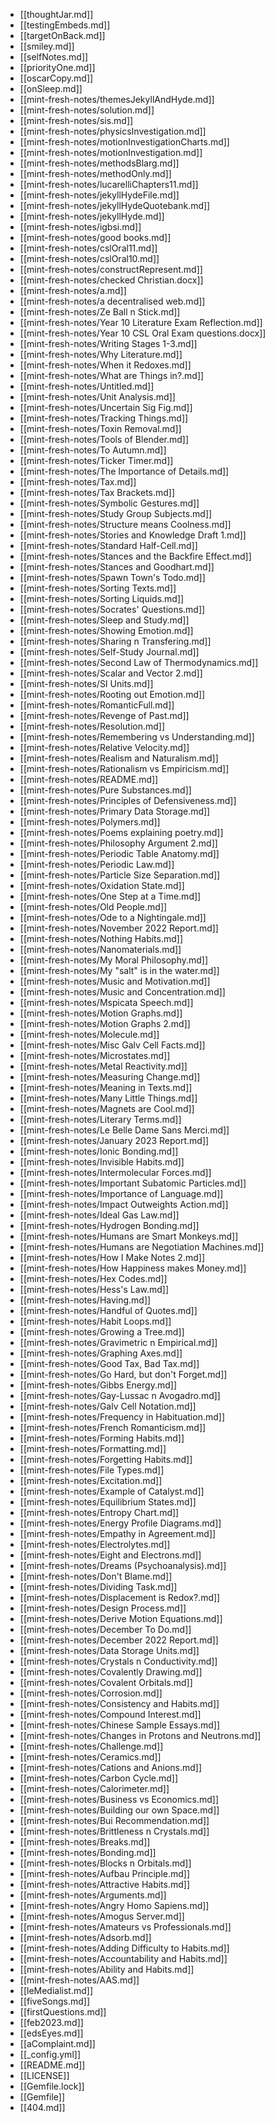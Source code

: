 - [[thoughtJar.md]]
- [[testingEmbeds.md]]
- [[targetOnBack.md]]
- [[smiley.md]]
- [[selfNotes.md]]
- [[priorityOne.md]]
- [[oscarCopy.md]]
- [[onSleep.md]]
- [[mint-fresh-notes/themesJekyllAndHyde.md]]
- [[mint-fresh-notes/solution.md]]
- [[mint-fresh-notes/sis.md]]
- [[mint-fresh-notes/physicsInvestigation.md]]
- [[mint-fresh-notes/motionInvestigationCharts.md]]
- [[mint-fresh-notes/motionInvestigation.md]]
- [[mint-fresh-notes/methodsBlarg.md]]
- [[mint-fresh-notes/methodOnly.md]]
- [[mint-fresh-notes/lucarelliChapters11.md]]
- [[mint-fresh-notes/jekyllHydeFile.md]]
- [[mint-fresh-notes/jekyllHydeQuotebank.md]]
- [[mint-fresh-notes/jekyllHyde.md]]
- [[mint-fresh-notes/igbsi.md]]
- [[mint-fresh-notes/good books.md]]
- [[mint-fresh-notes/cslOral11.md]]
- [[mint-fresh-notes/cslOral10.md]]
- [[mint-fresh-notes/constructRepresent.md]]
- [[mint-fresh-notes/checked Christian.docx]]
- [[mint-fresh-notes/a.md]]
- [[mint-fresh-notes/a decentralised web.md]]
- [[mint-fresh-notes/Ze Ball n Stick.md]]
- [[mint-fresh-notes/Year 10 Literature Exam Reflection.md]]
- [[mint-fresh-notes/Year 10 CSL Oral Exam questions.docx]]
- [[mint-fresh-notes/Writing Stages 1-3.md]]
- [[mint-fresh-notes/Why Literature.md]]
- [[mint-fresh-notes/When it Redoxes.md]]
- [[mint-fresh-notes/What are Things in?.md]]
- [[mint-fresh-notes/Untitled.md]]
- [[mint-fresh-notes/Unit Analysis.md]]
- [[mint-fresh-notes/Uncertain Sig Fig.md]]
- [[mint-fresh-notes/Tracking Things.md]]
- [[mint-fresh-notes/Toxin Removal.md]]
- [[mint-fresh-notes/Tools of Blender.md]]
- [[mint-fresh-notes/To Autumn.md]]
- [[mint-fresh-notes/Ticker Timer.md]]
- [[mint-fresh-notes/The Importance of Details.md]]
- [[mint-fresh-notes/Tax.md]]
- [[mint-fresh-notes/Tax Brackets.md]]
- [[mint-fresh-notes/Symbolic Gestures.md]]
- [[mint-fresh-notes/Study Group Subjects.md]]
- [[mint-fresh-notes/Structure means Coolness.md]]
- [[mint-fresh-notes/Stories and Knowledge Draft 1.md]]
- [[mint-fresh-notes/Standard Half-Cell.md]]
- [[mint-fresh-notes/Stances and the Backfire Effect.md]]
- [[mint-fresh-notes/Stances and Goodhart.md]]
- [[mint-fresh-notes/Spawn Town's Todo.md]]
- [[mint-fresh-notes/Sorting Texts.md]]
- [[mint-fresh-notes/Sorting Liquids.md]]
- [[mint-fresh-notes/Socrates' Questions.md]]
- [[mint-fresh-notes/Sleep and Study.md]]
- [[mint-fresh-notes/Showing Emotion.md]]
- [[mint-fresh-notes/Sharing n Transfering.md]]
- [[mint-fresh-notes/Self-Study Journal.md]]
- [[mint-fresh-notes/Second Law of Thermodynamics.md]]
- [[mint-fresh-notes/Scalar and Vector 2.md]]
- [[mint-fresh-notes/SI Units.md]]
- [[mint-fresh-notes/Rooting out Emotion.md]]
- [[mint-fresh-notes/RomanticFull.md]]
- [[mint-fresh-notes/Revenge of Past.md]]
- [[mint-fresh-notes/Resolution.md]]
- [[mint-fresh-notes/Remembering vs Understanding.md]]
- [[mint-fresh-notes/Relative Velocity.md]]
- [[mint-fresh-notes/Realism and Naturalism.md]]
- [[mint-fresh-notes/Rationalism vs Empiricism.md]]
- [[mint-fresh-notes/README.md]]
- [[mint-fresh-notes/Pure Substances.md]]
- [[mint-fresh-notes/Principles of Defensiveness.md]]
- [[mint-fresh-notes/Primary Data Storage.md]]
- [[mint-fresh-notes/Polymers.md]]
- [[mint-fresh-notes/Poems explaining poetry.md]]
- [[mint-fresh-notes/Philosophy Argument 2.md]]
- [[mint-fresh-notes/Periodic Table Anatomy.md]]
- [[mint-fresh-notes/Periodic Law.md]]
- [[mint-fresh-notes/Particle Size Separation.md]]
- [[mint-fresh-notes/Oxidation State.md]]
- [[mint-fresh-notes/One Step at a Time.md]]
- [[mint-fresh-notes/Old People.md]]
- [[mint-fresh-notes/Ode to a Nightingale.md]]
- [[mint-fresh-notes/November 2022 Report.md]]
- [[mint-fresh-notes/Nothing Habits.md]]
- [[mint-fresh-notes/Nanomaterials.md]]
- [[mint-fresh-notes/My Moral Philosophy.md]]
- [[mint-fresh-notes/My "salt" is in the water.md]]
- [[mint-fresh-notes/Music and Motivation.md]]
- [[mint-fresh-notes/Music and Concentration.md]]
- [[mint-fresh-notes/Mspicata Speech.md]]
- [[mint-fresh-notes/Motion Graphs.md]]
- [[mint-fresh-notes/Motion Graphs 2.md]]
- [[mint-fresh-notes/Molecule.md]]
- [[mint-fresh-notes/Misc Galv Cell Facts.md]]
- [[mint-fresh-notes/Microstates.md]]
- [[mint-fresh-notes/Metal Reactivity.md]]
- [[mint-fresh-notes/Measuring Change.md]]
- [[mint-fresh-notes/Meaning in Texts.md]]
- [[mint-fresh-notes/Many Little Things.md]]
- [[mint-fresh-notes/Magnets are Cool.md]]
- [[mint-fresh-notes/Literary Terms.md]]
- [[mint-fresh-notes/Le Belle Dame Sans Merci.md]]
- [[mint-fresh-notes/January 2023 Report.md]]
- [[mint-fresh-notes/Ionic Bonding.md]]
- [[mint-fresh-notes/Invisible Habits.md]]
- [[mint-fresh-notes/Intermolecular Forces.md]]
- [[mint-fresh-notes/Important Subatomic Particles.md]]
- [[mint-fresh-notes/Importance of Language.md]]
- [[mint-fresh-notes/Impact Outweights Action.md]]
- [[mint-fresh-notes/Ideal Gas Law.md]]
- [[mint-fresh-notes/Hydrogen Bonding.md]]
- [[mint-fresh-notes/Humans are Smart Monkeys.md]]
- [[mint-fresh-notes/Humans are Negotiation Machines.md]]
- [[mint-fresh-notes/How I Make Notes 2.md]]
- [[mint-fresh-notes/How Happiness makes Money.md]]
- [[mint-fresh-notes/Hex Codes.md]]
- [[mint-fresh-notes/Hess's Law.md]]
- [[mint-fresh-notes/Having.md]]
- [[mint-fresh-notes/Handful of Quotes.md]]
- [[mint-fresh-notes/Habit Loops.md]]
- [[mint-fresh-notes/Growing a Tree.md]]
- [[mint-fresh-notes/Gravimetric n Empirical.md]]
- [[mint-fresh-notes/Graphing Axes.md]]
- [[mint-fresh-notes/Good Tax, Bad Tax.md]]
- [[mint-fresh-notes/Go Hard, but don't Forget.md]]
- [[mint-fresh-notes/Gibbs Energy.md]]
- [[mint-fresh-notes/Gay-Lussac n Avogadro.md]]
- [[mint-fresh-notes/Galv Cell Notation.md]]
- [[mint-fresh-notes/Frequency in Habituation.md]]
- [[mint-fresh-notes/French Romanticism.md]]
- [[mint-fresh-notes/Forming Habits.md]]
- [[mint-fresh-notes/Formatting.md]]
- [[mint-fresh-notes/Forgetting Habits.md]]
- [[mint-fresh-notes/File Types.md]]
- [[mint-fresh-notes/Excitation.md]]
- [[mint-fresh-notes/Example of Catalyst.md]]
- [[mint-fresh-notes/Equilibrium States.md]]
- [[mint-fresh-notes/Entropy Chart.md]]
- [[mint-fresh-notes/Energy Profile Diagrams.md]]
- [[mint-fresh-notes/Empathy in Agreement.md]]
- [[mint-fresh-notes/Electrolytes.md]]
- [[mint-fresh-notes/Eight and Electrons.md]]
- [[mint-fresh-notes/Dreams (Psychoanalysis).md]]
- [[mint-fresh-notes/Don't Blame.md]]
- [[mint-fresh-notes/Dividing Task.md]]
- [[mint-fresh-notes/Displacement is Redox?.md]]
- [[mint-fresh-notes/Design Process.md]]
- [[mint-fresh-notes/Derive Motion Equations.md]]
- [[mint-fresh-notes/December To Do.md]]
- [[mint-fresh-notes/December 2022 Report.md]]
- [[mint-fresh-notes/Data Storage Units.md]]
- [[mint-fresh-notes/Crystals n Conductivity.md]]
- [[mint-fresh-notes/Covalently Drawing.md]]
- [[mint-fresh-notes/Covalent Orbitals.md]]
- [[mint-fresh-notes/Corrosion.md]]
- [[mint-fresh-notes/Consistency and Habits.md]]
- [[mint-fresh-notes/Compound Interest.md]]
- [[mint-fresh-notes/Chinese Sample Essays.md]]
- [[mint-fresh-notes/Changes in Protons and Neutrons.md]]
- [[mint-fresh-notes/Challenge.md]]
- [[mint-fresh-notes/Ceramics.md]]
- [[mint-fresh-notes/Cations and Anions.md]]
- [[mint-fresh-notes/Carbon Cycle.md]]
- [[mint-fresh-notes/Calorimeter.md]]
- [[mint-fresh-notes/Business vs Economics.md]]
- [[mint-fresh-notes/Building our own Space.md]]
- [[mint-fresh-notes/Bui Recommendation.md]]
- [[mint-fresh-notes/Brittleness n Crystals.md]]
- [[mint-fresh-notes/Breaks.md]]
- [[mint-fresh-notes/Bonding.md]]
- [[mint-fresh-notes/Blocks n Orbitals.md]]
- [[mint-fresh-notes/Aufbau Principle.md]]
- [[mint-fresh-notes/Attractive Habits.md]]
- [[mint-fresh-notes/Arguments.md]]
- [[mint-fresh-notes/Angry Homo Sapiens.md]]
- [[mint-fresh-notes/Amogus Server.md]]
- [[mint-fresh-notes/Amateurs vs Professionals.md]]
- [[mint-fresh-notes/Adsorb.md]]
- [[mint-fresh-notes/Adding Difficulty to Habits.md]]
- [[mint-fresh-notes/Accountability and Habits.md]]
- [[mint-fresh-notes/Ability and Habits.md]]
- [[mint-fresh-notes/AAS.md]]
- [[leMedialist.md]]
- [[fiveSongs.md]]
- [[firstQuestions.md]]
- [[feb2023.md]]
- [[edsEyes.md]]
- [[aComplaint.md]]
- [[_config.yml]]
- [[README.md]]
- [[LICENSE]]
- [[Gemfile.lock]]
- [[Gemfile]]
- [[404.md]]
